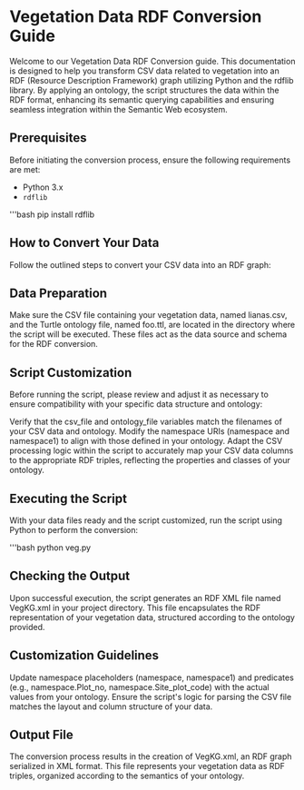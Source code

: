 # Vegetation Data RDF Conversion Guide
Welcome to our Vegetation Data RDF Conversion guide. This documentation is designed to help you transform CSV data related to vegetation into an RDF (Resource Description Framework) graph utilizing Python and the rdflib library. By applying an ontology, the script structures the data within the RDF format, enhancing its semantic querying capabilities and ensuring seamless integration within the Semantic Web ecosystem.

## Prerequisites
Before initiating the conversion process, ensure the following requirements are met:

- Python 3.x
- `rdflib`


'''bash
 pip install rdflib

## How to Convert Your Data
Follow the outlined steps to convert your CSV data into an RDF graph:

## Data Preparation
Make sure the CSV file containing your vegetation data, named lianas.csv, and the Turtle ontology file, named foo.ttl, are located in the directory where the script will be executed. These files act as the data source and schema for the RDF conversion.

## Script Customization
Before running the script, please review and adjust it as necessary to ensure compatibility with your specific data structure and ontology:

Verify that the csv_file and ontology_file variables match the filenames of your CSV data and ontology.
Modify the namespace URIs (namespace and namespace1) to align with those defined in your ontology.
Adapt the CSV processing logic within the script to accurately map your CSV data columns to the appropriate RDF triples, reflecting the properties and classes of your ontology.

## Executing the Script
With your data files ready and the script customized, run the script using Python to perform the conversion:

'''bash
python veg.py

## Checking the Output
Upon successful execution, the script generates an RDF XML file named VegKG.xml in your project directory. This file encapsulates the RDF representation of your vegetation data, structured according to the ontology provided.

## Customization Guidelines
Update namespace placeholders (namespace, namespace1) and predicates (e.g., namespace.Plot_no, namespace.Site_plot_code) with the actual values from your ontology.
Ensure the script's logic for parsing the CSV file matches the layout and column structure of your data.
## Output File
The conversion process results in the creation of VegKG.xml, an RDF graph serialized in XML format. This file represents your vegetation data as RDF triples, organized according to the semantics of your ontology.
